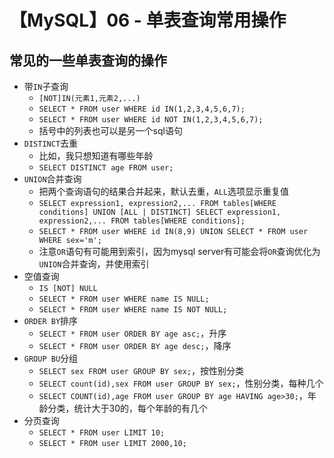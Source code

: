 # 【MySQL】06 - 单表查询常用操作


## 常见的一些单表查询的操作

- 带`IN`子查询
  - `[NOT]IN(元素1,元素2,...)`
  - `SELECT * FROM user WHERE id IN(1,2,3,4,5,6,7);`
  - `SELECT * FROM user WHERE id NOT IN(1,2,3,4,5,6,7);`
  - 括号中的列表也可以是另一个sql语句
- `DISTINCT`去重
  - 比如，我只想知道有哪些年龄
  - `SELECT DISTINCT age FROM user;`
- `UNION`合并查询
  - 把两个查询语句的结果合并起来，默认去重，`ALL`选项显示重复值
  - `SELECT expression1, expression2,... FROM tables[WHERE conditions] UNION [ALL | DISTINCT] SELECT expression1, expression2,... FROM tables[WHERE conditions];`
  - `SELECT * FROM user WHERE id IN(8,9) UNION SELECT * FROM user WHERE sex='m';`
  - 注意`OR`语句有可能用到索引，因为mysql server有可能会将`OR`查询优化为`UNION`合并查询，并使用索引
- 空值查询
  - `IS [NOT] NULL`
  - `SELECT * FROM user WHERE name IS NULL;`
  - `SELECT * FROM user WHERE name IS NOT NULL;`
- `ORDER BY`排序
  - `SELECT * FROM user ORDER BY age asc;`，升序
  - `SELECT * FROM user ORDER BY age desc;`，降序
- `GROUP BU`分组
  - `SELECT sex FROM user GROUP BY sex;`，按性别分类
  - `SELECT count(id),sex FROM user GROUP BY sex;`，性别分类，每种几个
  - `SELECT COUNT(id),age FROM user GROUP BY age HAVING age>30;`，年龄分类，统计大于30的，每个年龄的有几个
- 分页查询
  - `SELECT * FROM user LIMIT 10;`
  - `SELECT * FROM user LIMIT 2000,10;`
